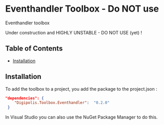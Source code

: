 # Eventhandler Toolbox - Do NOT use

Eventhandler toolbox

Under construction and HIGHLY UNSTABLE - DO NOT USE (yet) !

## Table of Contents

<!-- START doctoc generated TOC please keep comment here to allow auto update -->
<!-- DON'T EDIT THIS SECTION, INSTEAD RE-RUN doctoc TO UPDATE -->

- [Installation](#installation)

<!-- END doctoc generated TOC please keep comment here to allow auto update -->

## Installation

To add the toolbox to a project, you add the package to the project.json :

``` json
"dependencies": {
    "Digipolis.Toolbox.Eventhandler":  "0.2.0"
 }
```

In Visual Studio you can also use the NuGet Package Manager to do this.
